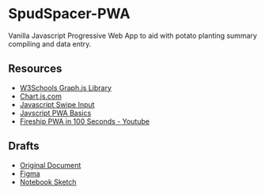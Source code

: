 # SpudSpacer-PWA
Vanilla Javascript Progressive Web App to aid with potato planting summary compiling and data entry. 

## Resources

* [W3Schools Graph.js Library](https://www.w3schools.com/ai/ai_chartjs.asp)
* [Chart.js.com](https://www.chartjs.org/docs/latest/getting-started/)
* [Javascript Swipe Input](https://www.delftstack.com/howto/javascript/detect-finger-swipe-events-in-javascript/)
* [Javscript PWA Basics](https://www.freecodecamp.org/news/build-a-pwa-from-scratch-with-html-css-and-javascript/)
* [Fireship PWA in 100 Seconds - Youtube](https://www.youtube.com/watch?v=sFsRylCQblw&t=3s)

## Drafts

* [Original Document](/Images/IMG_5475.jpg)
* [Figma]()
* [Notebook Sketch](/Images/IMG_6304.jpg)

